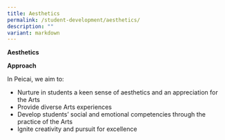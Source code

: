 ```yaml
---
title: Aesthetics
permalink: /student-development/aesthetics/
description: ""
variant: markdown
---
```

<p><b>Aesthetics</b></p>
<p><b>Approach</b></p>
In Peicai, we aim to:
<ul><li> 
	Nurture in students a keen sense of aesthetics and an appreciation for the Arts</li>
	<li>Provide diverse Arts experiences</li>
	<li>Develop students’ social and emotional competencies through the practice of the Arts</li>
	<li>Ignite creativity and pursuit for excellence</li></ul>
	
